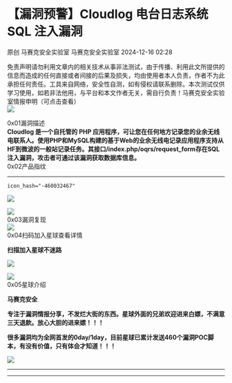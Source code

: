#  【漏洞预警】Cloudlog 电台日志系统 SQL 注入漏洞   
原创 马赛克安全实验室  马赛克安全实验室   2024-12-16 02:28  
  
免责声明请勿利用文章内的相关技术从事非法测试，由于传播、利用此文所提供的信息而造成的任何直接或者间接的后果及损失，均由使用者本人负责，作者不为此承担任何责任。工具来自网络，安全性自测，如有侵权请联系删除。本次测试仅供学习使用，如若非法他用，与平台和本文作者无关，需自行负责！马赛克安全实验室情报申明（可点击查看）  
![](https://mmbiz.qpic.cn/mmbiz_png/wibiaOls7McRicPjtibQUDC6OnlQyWCzfd68f5ycicia6CCgOhrqkvHfLj5ajt2SKLnWoZSh219zUS3eTcERBwhxu9Dg/640?wx_fmt=other&from=appmsg&wxfrom=5&wx_lazy=1&wx_co=1&tp=webp "")  
  
0x01漏洞描述  
**Cloudlog 是一个自托管的 PHP 应用程序，可让您在任何地方记录您的业余无线电联系人。使用PHP和MySQL构建的基于Web的业余无线电记录应用程序支持从HF到微波的一般站记录任务。其接口/index.php/oqrs/request_form存在SQL注入漏洞，攻击者可通过该漏洞获取数据库信息。**  
0x02产品指纹  
****  
```
icon_hash="-460032467"
```  
  
![](https://mmbiz.qpic.cn/mmbiz_png/wibiaOls7McR9nTo7Az8LicJlNoGOPhaDBJHva6ic2OyL7IbtZRhIPON2MMlhzdfYLUCcO2yvjkBQaZMeJsKB6yiagw/640?wx_fmt=png&from=appmsg "")  
  
![](https://mmbiz.qpic.cn/mmbiz_png/wibiaOls7McR9nTo7Az8LicJlNoGOPhaDBJ4zsHV5MicjENWO1lT5gXR9Zib8ScxWOyw8oWqrH2ztXNkgoLkUDkbYyw/640?wx_fmt=png&from=appmsg "")  
0x03漏洞复现  
![](https://mmbiz.qpic.cn/mmbiz_png/wibiaOls7McR9nTo7Az8LicJlNoGOPhaDBJEqXhZb7WFicxTVq7kpTibKM9zp5BXv3TgEPsbTFnltRTkeVJuMJ82M7A/640?wx_fmt=png&from=appmsg "")  
0x04扫码加入星球查看详情  
  
**扫描加入星球不迷路**  
  
![](https://mmbiz.qpic.cn/mmbiz_png/wibiaOls7McRibMUiczLZevyribRn1qUpneDyfgJROGIibTVTjgVeErEr7icQzaVX1hBUfB2c4e2lUHP7EhUia0pvKe7Lg/640?wx_fmt=other&from=appmsg&wxfrom=5&wx_lazy=1&wx_co=1&tp=webp "")  
  
![](https://mmbiz.qpic.cn/mmbiz_png/wibiaOls7McRicPjtibQUDC6OnlQyWCzfd68iabQ9Vb5JGMNXqnzJTc28tomdyWugPkbLp6Kgc9tECG2XXPMTiafwTAw/640?wx_fmt=other&from=appmsg&wxfrom=5&wx_lazy=1&wx_co=1&tp=webp "")  
0x05星球介绍  
  
**马赛克安全**  
  
**专注于漏洞情报分享，不发烂大街的东西。星球外面的兄弟欢迎进来白嫖，不满意三天退款。放心大胆的进来嫖！！！**  
  
**很多漏洞均为全网首发的0day/1day，目前星球已累计发送460个漏洞POC脚本，有没有价值，只有体会才知道！！！**  
  
  
![](https://mmbiz.qpic.cn/mmbiz_png/wibiaOls7McR9nTo7Az8LicJlNoGOPhaDBJjohAYibwup7U8nEBsQ2ibSSHic2fFrL8lDj7DEoQdvN3OO98R2kvhE7tw/640?wx_fmt=png&from=appmsg "")  
  
****  
****  
  
